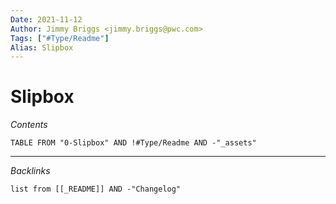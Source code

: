 ```yaml
---
Date: 2021-11-12
Author: Jimmy Briggs <jimmy.briggs@pwc.com>
Tags: ["#Type/Readme"]
Alias: Slipbox
---
```


# Slipbox

*Contents*

```dataview
TABLE FROM "0-Slipbox" AND !#Type/Readme AND -"_assets"
```

***

*Backlinks*

```dataview
list from [[_README]] AND -"Changelog"
```